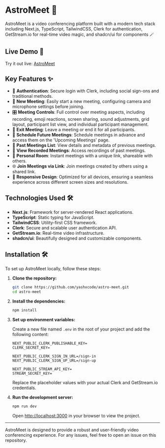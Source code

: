 # AstroMeet 🚀

AstroMeet is a video conferencing platform built with a modern tech stack including Next.js, TypeScript, TailwindCSS, Clerk for authentication, GetStream.io for real-time video magic, and shadcn/ui for components 🪄

## Live Demo 🎉

Try it out live: [AstroMeet](https://astromeet.vercel.app/)

## Key Features ✨

- 🔐 **Authentication**: Secure login with Clerk, including social sign-ons and traditional methods.
- 🎥 **New Meeting**: Easily start a new meeting, configuring camera and microphone settings before joining.
- 🎛️ **Meeting Controls**: Full control over meeting aspects, including recording, emoji reactions, screen sharing, sound adjustments, grid layout, participant list view, and individual participant management.
- 🚪 **Exit Meeting**: Leave a meeting or end it for all participants.
- 📅 **Schedule Future Meetings**: Schedule meetings in advance and access them on the 'Upcoming Meetings' page.
- 📜 **Past Meetings List**: View details and metadata of previous meetings.
- 📼 **View Recorded Meetings**: Access recordings of past meetings.
- 🔗 **Personal Room**: Instant meetings with a unique link, shareable with others.
- 🌐 **Join Meetings via Link**: Join meetings created by others using a shared link.
- 📱 **Responsive Design**: Optimized for all devices, ensuring a seamless experience across different screen sizes and resolutions.

## Technologies Used 🛠️

- **Next.js**: Framework for server-rendered React applications.
- **TypeScript**: Static typing for JavaScript.
- **TailwindCSS**: Utility-first CSS framework.
- **Clerk**: Secure and scalable user authentication API.
- **GetStream.io**: Real-time video infrastructure.
- **shadcn/ui**: Beautifully designed and customizable components.

## Installation 🛠️

To set up AstroMeet locally, follow these steps:

1. **Clone the repository:**

   ```bash
   git clone https://github.com/yashxcode/astro-meet.git
   cd astro-meet
   ```

2. **Install the dependencies:**

   ```bash
   npm install
   ```

3. **Set up environment variables:**

   Create a new file named `.env` in the root of your project and add the following content:

   ```env
   NEXT_PUBLIC_CLERK_PUBLISHABLE_KEY=
   CLERK_SECRET_KEY=

   NEXT_PUBLIC_CLERK_SIGN_IN_URL=/sign-in
   NEXT_PUBLIC_CLERK_SIGN_UP_URL=/sign-up

   NEXT_PUBLIC_STREAM_API_KEY=
   STREAM_SECRET_KEY=
   ```

   Replace the placeholder values with your actual Clerk and GetStream.io credentials.

4. **Run the development server:**

   ```bash
   npm run dev
   ```

   Open [http://localhost:3000](http://localhost:3000) in your browser to view the project.

---

AstroMeet is designed to provide a robust and user-friendly video conferencing experience.
For any issues, feel free to open an issue on this repository.
